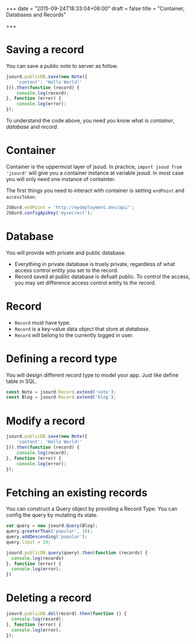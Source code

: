 +++
date = "2015-09-24T18:33:04+08:00"
draft = false
title = "Container, Databases and Records"

+++

# Saving a record

You can save a public note to server as follow.

``` javascript
jsourd.publicDB.save(new Note({
    'content': 'Hello World!'
})).then(function (record) {
    console.log(record);
}, function (error) {
    console.log(error);
});
```

To understand the code above, you need you know what is _container_, _database_
and _record_.

# Container

Container is the uppermost layer of jsoud. In practice, 
`import jsoud from 'jsourd'` will give you a container instance at variable
jsoud. In most case you will only need one instance of containter.

The first things you need to interact with container is setting `endPoint` and
`accessToken`.

``` javascript
JSOurd.endPoint = 'http://mydeployment.dev/api/';
JSOurd.configApiKey('mysecrect');
```

# Database

You will provide with private and public database.

- Everything in private database is truely private, regardless of what access
control entity you set to the record.
- Record saved at public database is defualt public. To control the access, you
may set difference access control entity to the record.

# Record

- `Record` must have type.
- `Record` is a key-value data object that store at _database_.
- `Record` will belong to the currently logged in user.


# Defining a record type

You will design different record type to model your app. Just like define table
in SQL.

``` javascript
const Note = jsourd.Record.extend('note');
const Blog = jsourd.Record.extend('blog');
```

# Modify a record

``` javascript
jsourd.publicDB.save(new Note({
    'content': 'Hello World!'
})).then(function (record) {
    console.log(record);
}, function (error) {
    console.log(error);
});
```

# Fetching an existing records

You can construct a Query object by providing a Record Type.
You can config the query by mutating its state.

``` javascript
var query = new jsourd.Query(Blog);
query.greaterThan('popular', 10);
query.addDescending('popular');
query.limit = 10;

jsourd.publicDB.query(query).then(function (records) {
  console.log(records)
}, function (error) {
  console.log(error);
})
```

# Deleting a record


``` javascript
jsourd.publicDB.del(record).then(function () {
  console.log(record);
}, function (error) {
  console.log(error);
});
```
